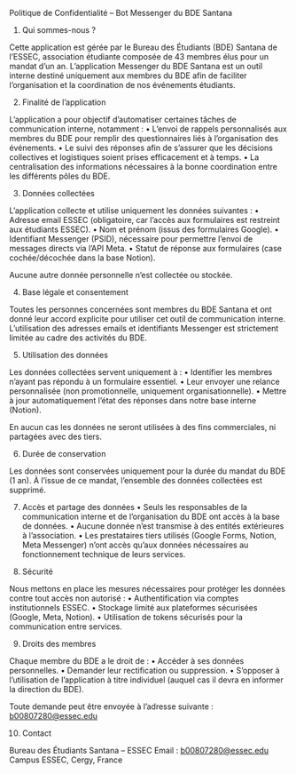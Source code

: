 Politique de Confidentialité – Bot Messenger du BDE Santana

1. Qui sommes-nous ?

Cette application est gérée par le Bureau des Étudiants (BDE) Santana de l’ESSEC, association étudiante composée de 43 membres élus pour un mandat d’un an.
L’application Messenger du BDE Santana est un outil interne destiné uniquement aux membres du BDE afin de faciliter l’organisation et la coordination de nos événements étudiants.

2. Finalité de l’application

L’application a pour objectif d’automatiser certaines tâches de communication interne, notamment :
	•	L’envoi de rappels personnalisés aux membres du BDE pour remplir des questionnaires liés à l’organisation des événements.
	•	Le suivi des réponses afin de s’assurer que les décisions collectives et logistiques soient prises efficacement et à temps.
	•	La centralisation des informations nécessaires à la bonne coordination entre les différents pôles du BDE.

3. Données collectées

L’application collecte et utilise uniquement les données suivantes :
	•	Adresse email ESSEC (obligatoire, car l’accès aux formulaires est restreint aux étudiants ESSEC).
	•	Nom et prénom (issus des formulaires Google).
	•	Identifiant Messenger (PSID), nécessaire pour permettre l’envoi de messages directs via l’API Meta.
	•	Statut de réponse aux formulaires (case cochée/décochée dans la base Notion).

Aucune autre donnée personnelle n’est collectée ou stockée.

4. Base légale et consentement

Toutes les personnes concernées sont membres du BDE Santana et ont donné leur accord explicite pour utiliser cet outil de communication interne.
L’utilisation des adresses emails et identifiants Messenger est strictement limitée au cadre des activités du BDE.

5. Utilisation des données

Les données collectées servent uniquement à :
	•	Identifier les membres n’ayant pas répondu à un formulaire essentiel.
	•	Leur envoyer une relance personnalisée (non promotionnelle, uniquement organisationnelle).
	•	Mettre à jour automatiquement l’état des réponses dans notre base interne (Notion).

En aucun cas les données ne seront utilisées à des fins commerciales, ni partagées avec des tiers.

6. Durée de conservation

Les données sont conservées uniquement pour la durée du mandat du BDE (1 an).
À l’issue de ce mandat, l’ensemble des données collectées est supprimé.

7. Accès et partage des données
	•	Seuls les responsables de la communication interne et de l’organisation du BDE ont accès à la base de données.
	•	Aucune donnée n’est transmise à des entités extérieures à l’association.
	•	Les prestataires tiers utilisés (Google Forms, Notion, Meta Messenger) n’ont accès qu’aux données nécessaires au fonctionnement technique de leurs services.

8. Sécurité

Nous mettons en place les mesures nécessaires pour protéger les données contre tout accès non autorisé :
	•	Authentification via comptes institutionnels ESSEC.
	•	Stockage limité aux plateformes sécurisées (Google, Meta, Notion).
	•	Utilisation de tokens sécurisés pour la communication entre services.

9. Droits des membres

Chaque membre du BDE a le droit de :
	•	Accéder à ses données personnelles.
	•	Demander leur rectification ou suppression.
	•	S’opposer à l’utilisation de l’application à titre individuel (auquel cas il devra en informer la direction du BDE).

Toute demande peut être envoyée à l’adresse suivante : b00807280@essec.edu

10. Contact

Bureau des Étudiants Santana – ESSEC
Email : b00807280@essec.edu
Campus ESSEC, Cergy, France
